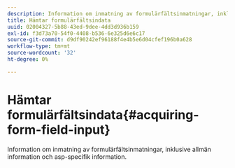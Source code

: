 ```yaml
---
description: Information om inmatning av formulärfältsinmatningar, inklusive allmän information och asp-specifik information.
title: Hämtar formulärfältsindata
uuid: 02004327-5b88-43ed-9dee-4dd3d936b159
exl-id: f3d73a70-54f0-4408-b536-6e325d6e6c17
source-git-commit: d9df90242ef96188f4e4b5e6d04cfef196b0a628
workflow-type: tm+mt
source-wordcount: '32'
ht-degree: 0%

---
```


# Hämtar formulärfältsindata{#acquiring-form-field-input}

Information om inmatning av formulärfältsinmatningar, inklusive allmän information och asp-specifik information.
